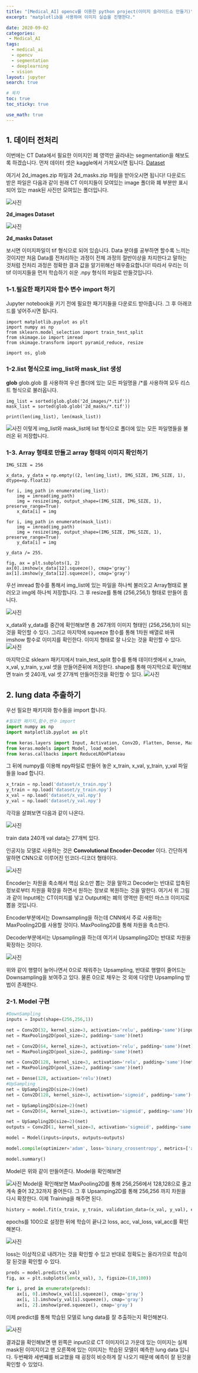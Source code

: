 ```yaml
---
title: "[Medical_AI] opencv를 이용한 python project(이미지 슬라이드쇼 만들기)"
excerpt: "matplotlib을 사용하여 이미지 실습을 진행한다."

date: 2020-09-02
categories:
 - Medical_AI
tags:
  - medical_ai
  - opencv
  - segmentation
  - deeplearning
  - vision
layout: jupyter
search: true

# 목차
toc: true  
toc_sticky: true 

use_math: true
---
```


## 1. 데이터 전처리

이번에는 CT Data에서 필요한 이미지인 폐 영역만 골라내는 segmentation을 해보도록 하겠습니다.
먼저 데이터 셋은 kaggle에서 가져오시면 됩니다.
[Dataset](https://www.kaggle.com/kmader/finding-lungs-in-ct-data?select=2d_masks.zip "데이터 셋 받는 주소")

여기서 2d_images.zip 파일과 2d_masks.zip 파일을 받아오시면 됩니다!
다운로드 받은 파일은 다음과 같이 원래 CT 이미지들이 모여있는 image 폴더와 폐 부분만 표시되어 있는 mask된 사진만 모여있는 폴더입니다.

![사진](/assets/ct-1.png)

**2d_images Dataset**

![사진](/assets/ct-2.png)

**2d_masks Dataset**

보시면 이미지파일이 tif 형식으로 되어 있습니다. Data 분야를 공부하면 할수록 느끼는 것이지만 처음 Data를 전처리하는 과정이 전체 과정의 절반이상을 차지한다고 말하는 것처럼 전처리 과정은 정확한 결과 값을 알기위해선 매우중요합니다!
따라서 우리는 이 tif 이미지들을 먼저 학습하기 쉬운 .npy 형식의 파일로 만들것입니다.

### 1-1.필요한 패키지와 함수 변수 import 하기
Jupyter notebook을 키기 전에 필요한 패기지들을 다운로드 받아줍니다. 그 후 아래코드를 넣어주시면 됩니다.
```
import matplotlib.pyplot as plt
import numpy as np
from sklearn.model_selection import train_test_split
from skimage.io import imread
from skimage.transform import pyramid_reduce, resize

import os, glob
```

### 1-2.list 형식으로 img_list와 mask_list 생성
**glob**
glob.glob 를 사용하여 우선 폴더에 있는 모든 파일명을 /*를 사용하여 모두 리스트 형식으로 불러옵니다.
```
img_list = sorted(glob.glob('2d_images/*.tif'))
mask_list = sorted(glob.glob('2d_masks/*.tif'))

print(len(img_list), len(mask_list))
```
![사진](/assets/ct-3.png)
이렇게 img_list와 mask_list에 list 형식으로 폴더에 있는 모든 파일명들을 불러온 뒤 저장합니다.

### 1-3. Array 형태로 만들고 array 형태의 이미지 확인하기
```
IMG_SIZE = 256

x_data, y_data = np.empty((2, len(img_list), IMG_SIZE, IMG_SIZE, 1), dtype=np.float32)

for i, img_path in enumerate(img_list):
    img = imread(img_path)
    img = resize(img, output_shape=(IMG_SIZE, IMG_SIZE, 1), preserve_range=True)
    x_data[i] = img
    
for i, img_path in enumerate(mask_list):
    img = imread(img_path)
    img = resize(img, output_shape=(IMG_SIZE, IMG_SIZE, 1), preserve_range=True)
    y_data[i] = img
    
y_data /= 255.

fig, ax = plt.subplots(1, 2)
ax[0].imshow(x_data[12].squeeze(), cmap='gray')
ax[1].imshow(y_data[12].squeeze(), cmap='gray')
```
우선 imread 함수를 통해서 img_list에 있는 파일을 하나씩 불러오고 Array형태로 불러오고 img에 하나씩 저장합니다. 그 후 resize를 통해 (256,256,1) 형태로 만들어 줍니다.

![사진](/assets/ct-4.png)

x_data와 y_data를 중간에 확인해보면 총 267개의 이미지 형태인 (256,256,1)이 되는 것을 확인할 수 있다. 그리고 마지막에 squeeze 함수를 통해 1차원 배열로 바꿔 imshow 함수로 이미지를 확인한다.
이미지 형태로 잘 나오는 것을 확인할 수 있다.
![사진](/assets/ct-5.png)

마지막으로 sklearn 패키지에서 train_test_split 함수를 통해 데이터셋에서 x_train, x_val, y_train, y_val 셋을 만들어준뒤에 저장한다.
shape를 통해 마지막으로 확인해보면 train 셋 240개, val 셋 27개씩 만들어진것을 확인할 수 있다.
![사진](/assets/ct-6.png)

## 2. lung data 추출하기

우선 필요한 패키지와 함수들을 import 합니다. 
```python
#필요한 패키지,함수,변수 import
import numpy as np
import matplotlib.pyplot as plt

from keras.layers import Input, Activation, Conv2D, Flatten, Dense, MaxPooling2D, Dropout, Add, LeakyReLU, UpSampling2D
from keras.models import Model, load_model
from keras.callbacks import ReduceLROnPlateau
```

그 뒤에 numpy를 이용해 npy파일로 만들어 놓은 x_train, x_val, y_train, y_val 파일들을 load 합니다.
```python
x_train = np.load('dataset/x_train.npy')
y_train = np.load('dataset/y_train.npy')
x_val = np.load('dataset/x_val.npy')
y_val = np.load('dataset/y_val.npy')
```
각각을 살펴보면 다음과 같이 나온다.

![사진](/assets/ct-7.png)

train data 240개 val data는 27개씩 있다.

인공지능 모델로 사용하는 것은 **Convolutional Encoder-Decoder** 이다.
간단하게 말하면 CNN으로 이루어진 인코더-디코더 형태이다.

![사진](/assets/ct-8.png)

Encoder는 차원을 축소해서 핵심 요소만 뽑는 것을 말하고 Decoder는 반대로 압축된 정보로부터 차원을 확장을 하면서 원하는 정보로 복원하는 것을 말한다.
여기서 위 그림과 같이 Input에는 CT이미지를 넣고 Output에는 폐의 영역만 흰색인 마스크 이미지로 뽑을 것입니다.

Encoder부분에서는 Downsampling을 하는데 CNN에서 주로 사용하는 MaxPooling2D를 사용할 것이다.
MaxPooling2D를 통해 차원을 축소한다.

Decoder부분에서는 Upsampling을 하는데 여기서 Upsampling2D는 반대로 차원을 확장하는 것이다.

![사진](/assets/ct-9.png)

위와 같이 행렬이 늘어나면서 0으로 채워주는 Upsampling, 반대로 행렬이 줄어드는 Downsampling을 보여주고 있다. 물론 0으로 채우는 것 외에 다양한 Upsampling 방법이 존재한다.

### 2-1. Model 구현
```python
#DownSampling
inputs = Input(shape=(256,256,1))

net = Conv2D(32, kernel_size=3, activation='relu', padding='same')(inputs)
net = MaxPooling2D(pool_size=2, padding='same')(net)

net = Conv2D(64, kernel_size=3, activation='relu', padding='same')(net)
net = MaxPooling2D(pool_size=2, padding='same')(net)

net = Conv2D(128, kernel_size=3, activation='relu', padding='same')(net)
net = MaxPooling2D(pool_size=2, padding='same')(net)

net = Dense(128, activation='relu')(net)
#UpSampling
net = UpSampling2D(size=2)(net)
net = Conv2D(128, kernel_size=3, activation='sigmoid', padding='same')(net)

net = UpSampling2D(size=2)(net)
net = Conv2D(64, kernel_size=3, activation='sigmoid', padding='same')(net)

net = UpSampling2D(size=2)(net)
outputs = Conv2D(1, kernel_size=3, activation='sigmoid', padding='same')(net)

model = Model(inputs=inputs, outputs=outputs)

model.compile(optimizer='adam', loss='binary_crossentropy', metrics=['acc','mse'])

model.summary()
```
Model은 위와 같이 만들어준다. Model을 확인해보면

![사진](/assets/ct-10.png)
Model을 확인해보면 MaxPooling2D를 통해 256,256에서 128,128으로 줄고 계속 줄어 32,32까지 줄어든다.
그 후 Upsamping2D를 통해 256,256 까지 차원을 다시 확장한다.
이제 Training을 해주면 된다.
```python
history = model.fit(x_train, y_train, validation_data=(x_val, y_val), epochs=100, batch_size=32,callbacks=[ReduceLROnPlateau(monitor='val_loss', factor=0.2, patience=10, verbose=1,mode='auto', min_lr=1e-05)])
```

epochs를 100으로 설정한 뒤에 학습이 끝나고 loss, acc, val_loss, val_acc를 확인해본다.

![사진](/assets/ct-11.png)

loss는 이상적으로 내려가는 것을 확인할 수 있고 반대로 정확도는 올라가므로 학습이 잘 된것을 확인할 수 있다.
```python
preds = model.predict(x_val)
fig, ax = plt.subplots(len(x_val), 3, figsize=(10,100))

for i, pred in enumerate(preds):
    ax[i, 0].imshow(x_val[i].squeeze(), cmap='gray')       
    ax[i, 1].imshow(y_val[i].squeeze(), cmap='gray')
    ax[i, 2].imshow(pred.squeeze(), cmap='gray')
```
이제 predict를 통해 학습된 모델로 lung data를 잘 추출하는지 확인해본다.

![사진](/assets/ct-12.png)

결과값을 확인해보면 맨 왼쪽은 input으로 CT 이미지이고 가운데 있는 이미지는 실제 mask된 이미지이고 맨 오른쪽에 있는 이미지는 학습된 모델이 예측한 lung data 입니다.
두번째와 세번쨰를 비교했을 때 굉장히 비슷하게 잘 나오기 때문에 예측이 잘 된것을 확인할 수 있었다.



